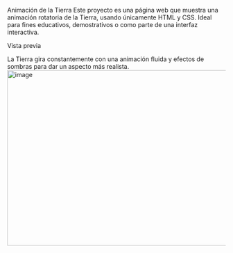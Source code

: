Animación de la Tierra
Este proyecto es una página web que muestra una animación rotatoria de la Tierra, usando únicamente HTML y CSS. Ideal para fines educativos, demostrativos o como parte de una interfaz interactiva.

Vista previa

La Tierra gira constantemente con una animación fluida y efectos de sombras para dar un aspecto más realista.
<img width="728" height="404" alt="image" src="https://github.com/user-attachments/assets/baaa8333-a176-45a5-a8ac-8957f79612ea" />
